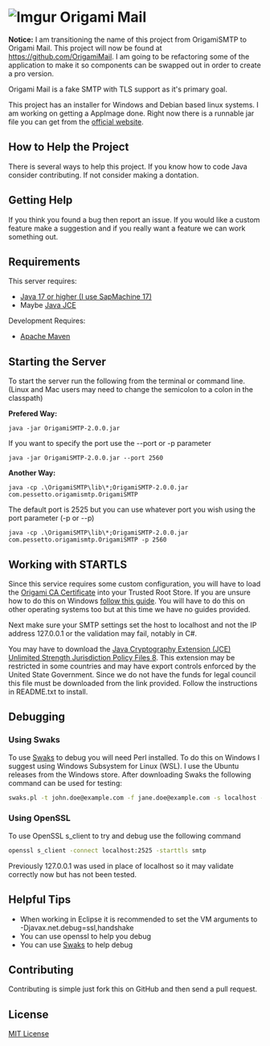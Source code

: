 # ![Imgur][12] Origami Mail

**Notice:** I am transitioning the name of this project from OrigamiSMTP to Origami Mail.  This project will now be found at https://github.com/OrigamiMail.  I am going to be refactoring some of the application to make it so components can be swapped out in order to create a pro version.

Origami Mail is a fake SMTP with TLS support as it's primary goal.

This project has an installer for Windows and Debian based linux systems.  I am working on getting a AppImage done. Right now there is a runnable jar file you can get from the [official website][10].

## How to Help the Project

There is several ways to help this project.  If you know how to code Java consider contributing.  If not consider making a dontation.

## Getting Help

If you think you found a bug then report an issue.  If you would like a custom feature make a suggestion and if you really want a feature we can work something out.

## Requirements

This server requires:

* [Java 17 or higher (I use SapMachine 17)][6]
* Maybe [Java JCE][1]

Development Requires:

* [Apache Maven][13]

## Starting the Server

To start the server run the following from the terminal or command line. (Linux and Mac users may need to change the semicolon to a colon in the classpath)

**Prefered Way:**

`java -jar OrigamiSMTP-2.0.0.jar`

If you want to specify the port use the --port or -p parameter

`java -jar OrigamiSMTP-2.0.0.jar --port 2560`

**Another Way:**

`java -cp .\OrigamiSMTP\lib\*;OrigamiSMTP-2.0.0.jar com.pessetto.origamismtp.OrigamiSMTP`

The default port is 2525 but you can use whatever port you wish using the port parameter (-p or --p)

`java -cp .\OrigamiSMTP\lib\*;OrigamiSMTP-2.0.0.jar com.pessetto.origamismtp.OrigamiSMTP -p 2560`

## Working with STARTLS

Since this service requires some custom configuration, you will have to load
the [Origami CA Certificate][4] into your Trusted Root Store. If you are
unsure how to do this on Windows [follow this guide][5].  You will have
to do this on other operating systems too but at this time we have no
guides provided.

Next make sure your SMTP settings set the host to localhost and not
the IP address 127.0.0.1 or the validation may fail, notably in
C#.

You may have to download the [Java Cryptography Extension (JCE) Unlimited Strength Jurisdiction Policy Files 8][1].  This extension may be
restricted in some countries and may have export controls enforced by the United State Government.  Since we do not have the funds for legal
council this file must be downloaded from the link provided.  Follow the instructions in README.txt to install.

## Debugging

### Using Swaks

To use [Swaks][2] to debug you will need Perl installed.  To do this on Windows  I suggest using Windows Subsystem for Linux (WSL).  I use the Ubuntu releases from the Windows store.  After downloading
Swaks the following command can be used for testing:

```sh
swaks.pl -t john.doe@example.com -f jane.doe@example.com -s localhost -p 2525 -tls --tls-verify --tls-ca-path /path/to/origami/ca.crt
```

### Using OpenSSL

To use OpenSSL s_client to try and debug use the following command

```sh
openssl s_client -connect localhost:2525 -starttls smtp
```

Previously 127.0.0.1 was used in place of localhost so it may validate
correctly now but has not been tested.

## Helpful Tips

* When working in Eclipse it is recommended to set the VM arguments to
-Djavax.net.debug=ssl,handshake
* You can use openssl to help you debug
* You can use [Swaks][2] to help debug 

## Contributing

Contributing is simple just fork this on GitHub and then send a pull request.

## License

[MIT License](license.txt)

[1]: http://www.oracle.com/technetwork/java/javase/downloads/jce8-download-2133166.html
[2]: http://www.jetmore.org/john/code/swaks/
[3]: https://www.activestate.com/activeperl/downloads
[4]: https://raw.githubusercontent.com/travispessetto/OrigamiSMTP/master/src/main/resources/certs/CA/Origami_CA.crt
[5]: https://technet.microsoft.com/en-us/library/cc754841(v=ws.11).aspx
[6]: https://sap.github.io/SapMachine/
[7]: https://github.com/travispessetto/OrigamiGUI
[8]: https://github.com/travispessetto/OrigamiGUI/releases
[9]: https://github.com/travispessetto/OrigamiSMTP/releases
[10]: https://travispessetto.github.io/OrigamiSMTP
[11]: https://pessetto.com/submit-ticket/
[12]: https://i.imgur.com/Cs9GmyW.png
[13]: https://maven.apache.org/
